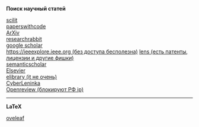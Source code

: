 
**Поиск научный статей**   

[scilit](https://www.scilit.net/)  
[paperswithcode](https://paperswithcode.com/)  
[ArXiv](https://arxiv.org/)  
[researchrabbit](https://www.researchrabbit.ai/)  
[google scholar](https://scholar.google.com)  \
[https://ieeexplore.ieee.org (без доступа бесполезна)](https://ieeexplore.ieee.org)
[lens (есть патенты, лицензии и другие фишки)](https://www.lens.org/)    
[semanticscholar](https://www.semanticscholar.org/)  
[Elsevier](https://www.sciencedirect.com)  
[elibrary (it не очень)](https://www.elibrary.ru)  
[CyberLeninka](https://cyberleninka.ru/)  
[Openreview (блокируют РФ ip) ](https://openreview.net)

------

**LaTeX**  

[oveleaf](https://www.overleaf.com/home-2)
